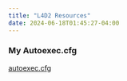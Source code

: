 ```yaml
---
title: "L4D2 Resources"
date: 2024-06-18T01:45:27-04:00
---
```


### My Autoexec.cfg

[autoexec.cfg](/l4d2/autoexec)